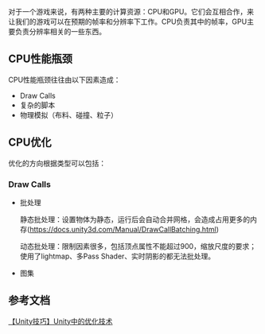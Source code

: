 对于一个游戏来说，有两种主要的计算资源：CPU和GPU。它们会互相合作，来让我们的游戏可以在预期的帧率和分辨率下工作。CPU负责其中的帧率，GPU主要负责分辨率相关的一些东西。



## CPU性能瓶颈

CPU性能瓶颈往往由以下因素造成：

- Draw Calls 
- 复杂的脚本
- 物理模拟（布料、碰撞、粒子）



## CPU优化

优化的方向根据类型可以包括：

### Draw Calls

- 批处理

  静态批处理：设置物体为静态，运行后会自动合并网格，会造成占用更多的内存(https://docs.unity3d.com/Manual/DrawCallBatching.html)

  动态批处理：限制因素很多，包括顶点属性不能超过900，缩放尺度的要求；使用了lightmap、多Pass Shader、实时阴影的都无法批处理。

- 图集

  

  

## 参考文档
[【Unity技巧】Unity中的优化技术](https://blog.csdn.net/candycat1992/article/details/42127811)